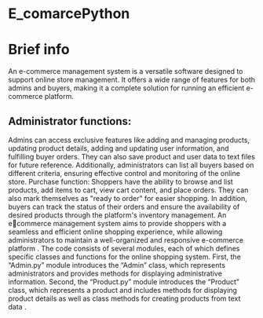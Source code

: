 
# E_comarcePython
<h1> Brief info </h1>
<p>An e-commerce management system is a versatile software designed to support online 
store management. It offers a wide range of features for both admins and buyers, making 
it a complete solution for running an efficient e-commerce platform.
</p>
<h2>Administrator functions:</h2>
<p>
Admins can access exclusive features like adding and managing products, updating 
product details, adding and updating user information, and fulfilling buyer orders. They 
can also save product and user data to text files for future reference. Additionally, 
administrators can list all buyers based on different criteria, ensuring effective control 
and monitoring of the online store. Purchase function:
Shoppers have the ability to browse and list products, add items to cart, view cart 
content, and place orders. They can also mark themselves as "ready to order" for easier 
shopping. In addition, buyers can track the status of their orders and ensure the 
availability of desired products through the platform's inventory management. An ecommerce management system aims to provide shoppers with a seamless and efficient 
online shopping experience, while allowing administrators to maintain a well-organized 
and responsive e-commerce platform .
The code consists of several modules, each of which defines specific classes and 
functions for the online shopping system. First, the “Admin.py” module introduces the 
“Admin” class, which represents administrators and provides methods for displaying 
administrative information. Second, the “Product.py” module introduces the “Product” 
class, which represents a product and includes methods for displaying product details as 
well as class methods for creating products from text data .
</p>
